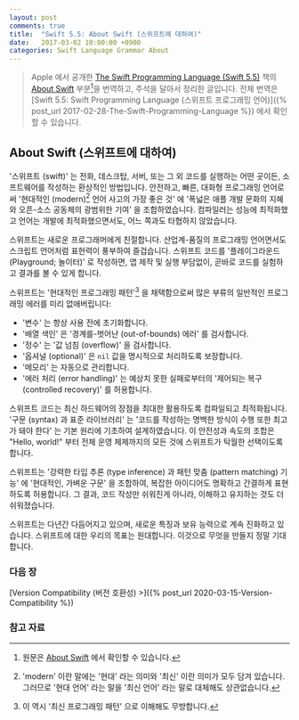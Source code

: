 ```yaml
---
layout: post
comments: true
title:  "Swift 5.5: About Swift (스위프트에 대하여)"
date:   2017-03-02 10:00:00 +0900
categories: Swift Language Grammar About
---
```


> Apple 에서 공개한 [The Swift Programming Language (Swift 5.5)](https://docs.swift.org/swift-book/) 책의 [About Swift](https://docs.swift.org/swift-book/) 부분[^About-Swift]을 번역하고, 주석을 달아서 정리한 글입니다. 전체 번역은 [Swift 5.5: Swift Programming Language (스위프트 프로그래밍 언어)]({% post_url 2017-02-28-The-Swift-Programming-Language %}) 에서 확인할 수 있습니다.

## About Swift (스위프트에 대하여)

'스위프트 (swift)' 는 전화, 데스크탑, 서버, 또는 그 외 코드를 실행하는 어떤 곳이든, 소프트웨어를 작성하는 환상적인 방법입니다. 안전하고, 빠른, 대화형 프로그래밍 언어로써 '현대적인 (modern)[^modern] 언어 사고의 가장 좋은 것' 에 '폭넓은 애플 개발 문화의 지혜와 오픈-소스 공동체의 광범위한 기여' 을 조합하였습니다. 컴파일러는 성능에 최적화했고 언어는 개발에 최적화했으면서도, 어느 쪽과도 타협하지 않았습니다.

스위프트는 새로운 프로그래머에게 친절합니다. 산업계-품질의 프로그래밍 언어면서도 스크립트 언어처럼 표현력이 풍부하여 즐겁습니다. 스위프트 코드를 '플레이그라운드 (Playground; 놀이터)' 로 작성하면, 앱 제작 및 실행 부담없이, 곧바로 코드를 실험하고 결과를 볼 수 있게 합니다.

스위프트는 '현대적인 프로그래밍 패턴'[^modern-programming-patterns] 을 채택함으로써 많은 부류의 일반적인 프로그래밍 에러를 미리 없애버립니다:

* '변수' 는 항상 사용 전에 초기화합니다.
* '배열 색인' 은 '경계를-벗어난 (out-of-bounds) 에러' 를 검사합니다.
* '정수' 는 '값 넘침 (overflow)' 을 검사합니다.
* '옵셔널 (optional)' 은 `nil` 값을 명시적으로 처리하도록 보장합니다.
* '메모리' 는 자동으로 관리합니다.
* '에러 처리 (error handling)' 는 예상치 못한 실패로부터의 '제어되는 복구 (controlled recovery)' 를 허용합니다.

스위프트 코드는 최신 하드웨어의 장점을 최대한 활용하도록 컴파일되고 최적화됩니다. '구문 (syntax) 과 표준 라이브러리' 는 '코드를 작성하는 명백한 방식이 수행 또한 최고가 돼야 한다' 는 기본 원리에 기초하여 설계하였습니다. 이 안전성과 속도의 조합은 "Hello, world!" 부터 전체 운영 체제까지의 모든 것에 스위프트가 탁월한 선택이도록 합니다.

스위프트는 '강력한 타입 추론 (type inference) 과 패턴 맞춤 (pattern matching) 기능' 에 '현대적인, 가벼운 구문' 을 조합하여, 복잡한 아이디어도 명확하고 간결하게 표현하도록 허용합니다. 그 결과, 코드 작성만 쉬워진게 아니라, 이해하고 유지하는 것도 더 쉬워졌습니다.

스위프트는 다년간 다듬어지고 있으며, 새로운 특징과 보유 능력으로 계속 진화하고 있습니다. 스위프트에 대한 우리의 목표는 원대합니다. 이것으로 무엇을 만들지 정말 기대합니다.

### 다음 장

[Version Compatibility (버전 호환성) >]({% post_url 2020-03-15-Version-Compatibility %})

### 참고 자료

[^About-Swift]: 원문은 [About Swift](https://docs.swift.org/swift-book/) 에서 확인할 수 있습니다.

[^modern]: 'modern' 이란 말에는 '현대' 라는 의미와 '최신' 이란 의미가 모두 담겨 있습니다. 그러므로 '현대 언어' 라는 말을 '최신 언어' 라는 말로 대체해도 상관없습니다.

[^modern-programming-patterns]: 이 역시 '최신 프로그래밍 패턴' 으로 이해해도 무방합니다.
